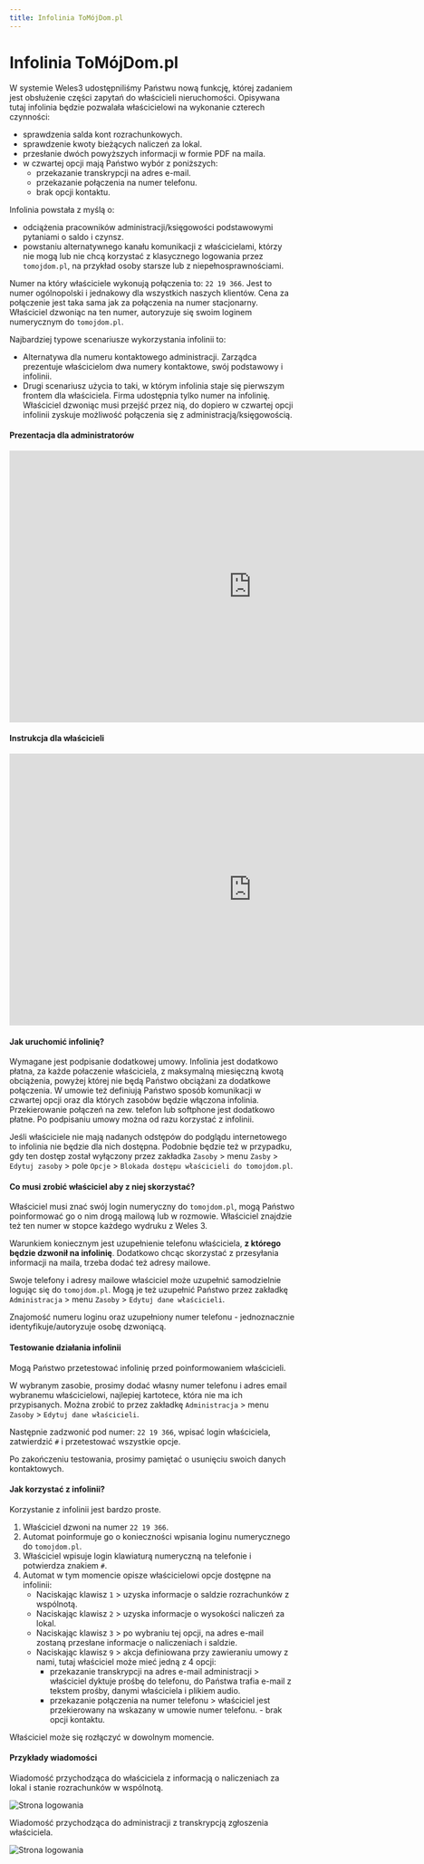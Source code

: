 ```yaml
---
title: Infolinia ToMójDom.pl
---
```


# Infolinia ToMójDom.pl

W systemie Weles3 udostępniliśmy Państwu nową funkcję, której zadaniem jest obsłużenie części zapytań do właścicieli nieruchomości. Opisywana tutaj infolinia będzie pozwalała właścicielowi na wykonanie czterech czynności:

- sprawdzenia salda kont rozrachunkowych.
- sprawdzenie kwoty bieżących naliczeń za lokal.
- przesłanie dwóch powyższych informacji w formie PDF na maila.
- w czwartej opcji mają Państwo wybór z poniższych:
    - przekazanie transkrypcji na adres e-mail.
    - przekazanie połączenia na numer telefonu.
    - brak opcji kontaktu.

Infolinia powstała z myślą o:
- odciążenia pracowników administracji/księgowości podstawowymi pytaniami o saldo i czynsz.
- powstaniu alternatywnego kanału komunikacji z właścicielami, którzy nie mogą lub nie chcą korzystać z klasycznego logowania przez `tomojdom.pl`, na przykład osoby starsze lub z niepełnosprawnościami.

Numer na który właściciele wykonują połączenia to: `22 19 366`. Jest to numer ogólnopolski i jednakowy dla wszystkich naszych klientów. Cena za połączenie jest taka sama jak za połączenia na numer stacjonarny. Właściciel dzwoniąc na ten numer, autoryzuje się swoim loginem numerycznym do `tomojdom.pl`.

Najbardziej typowe scenariusze wykorzystania infolinii to:
- Alternatywa dla numeru kontaktowego administracji. Zarządca prezentuje właścicielom dwa numery kontaktowe, swój podstawowy i infolinii.
- Drugi scenariusz użycia to taki, w którym infolinia staje się pierwszym frontem dla właściciela. Firma udostępnia tylko numer na infolinię. Właściciel dzwoniąc musi przejść przez nią, do dopiero w czwartej opcji infolinii zyskuje możliwość połączenia się z administracją/księgowością.

#### Prezentacja dla administratorów

<center>
<iframe
    width="854"
    height="480"
    src="https://www.youtube.com/embed/ty2cDD4zyTo"
    title="Infolinia Weles3 i ToMójDom.pl – nowoczesny kanał kontaktu dla właścicieli"
    frameborder="0"
    allow="accelerometer; autoplay; clipboard-write; encrypted-media; gyroscope; picture-in-picture; web-share"
    referrerpolicy="strict-origin-when-cross-origin"
    allowfullscreen>
</iframe>
</center>

#### Instrukcja dla właścicieli

<center>
<iframe 
    width="854"
    height="480"
    src="https://www.youtube.com/embed/2z3mabbJuK4"
    title="Jak skorzystać z infolinii ToMójDom? Sprawdź saldo i czynsz dzwoniąc na infolinię."
    frameborder="0"
    allow="accelerometer; autoplay; clipboard-write; encrypted-media; gyroscope; picture-in-picture; web-share"
    referrerpolicy="strict-origin-when-cross-origin"
    allowfullscreen>
</iframe>
</center>

#### Jak uruchomić infolinię?

Wymagane jest podpisanie dodatkowej umowy. Infolinia jest dodatkowo płatna, za każde połaczenie właściciela, z maksymalną miesięczną kwotą obciążenia, powyżej której nie będą Państwo obciążani za dodatkowe połączenia. W umowie też definiują Państwo sposób komunikacji w czwartej opcji oraz dla których zasobów będzie włączona infolinia. Przekierowanie połączeń na zew. telefon lub softphone jest dodatkowo płatne. Po podpisaniu umowy można od razu korzystać z infolinii.

Jeśli właściciele nie mają nadanych odstępów do podglądu internetowego to infolinia nie będzie dla nich dostępna. Podobnie będzie też w przypadku, gdy ten dostęp został wyłączony przez zakładka `Zasoby` > menu `Zasby` > `Edytuj zasoby` > pole `Opcje` > `Blokada dostępu właścicieli do tomojdom.pl`.

#### Co musi zrobić właściciel aby z niej skorzystać?

Właściciel musi znać swój login numeryczny do `tomojdom.pl`, mogą Państwo poinformować go o nim drogą mailową lub w rozmowie. Właściciel znajdzie też ten numer w stopce każdego wydruku z Weles 3.

Warunkiem koniecznym jest uzupełnienie telefonu właściciela, **z którego będzie dzwonił na infolinię**. Dodatkowo chcąc skorzystać z przesyłania informacji na maila, trzeba dodać też adresy mailowe.

Swoje telefony i adresy mailowe właściciel może uzupełnić samodzielnie logując się do `tomojdom.pl`. Mogą je też uzupełnić Państwo przez zakładkę `Administracja` > menu `Zasoby` > `Edytuj dane właścicieli`.

Znajomość numeru loginu oraz uzupełniony numer telefonu - jednoznacznie identyfikuje/autoryzuje osobę dzwoniącą. 

#### Testowanie działania infolinii

Mogą Państwo przetestować infolinię przed poinformowaniem właścicieli.

W wybranym zasobie, prosimy dodać własny numer telefonu i adres email wybranemu właścicielowi, najlepiej kartotece, która nie ma ich przypisanych. Można zrobić to przez zakładkę `Administracja` > menu `Zasoby` > `Edytuj dane właścicieli`.

Następnie zadzwonić pod numer: `22 19 366`, wpisać login właściciela, zatwierdzić `#` i przetestować wszystkie opcje.

Po zakończeniu testowania, prosimy pamiętać o usunięciu swoich danych kontaktowych.

#### Jak korzystać z infolinii?

Korzystanie z infolinii jest bardzo proste.

1. Właściciel dzwoni na numer `22 19 366`.
2. Automat poinformuje go o konieczności wpisania loginu numerycznego do `tomojdom.pl`.
3. Właściciel wpisuje login klawiaturą numeryczną na telefonie i potwierdza znakiem `#`.
4. Automat w tym momencie opisze właścicielowi opcje dostępne na infolinii:
    - Naciskając klawisz `1` > uzyska informacje o saldzie rozrachunków z wspólnotą.
    - Naciskając klawisz `2` > uzyska informacje o wysokości naliczeń za lokal.
    - Naciskając klawisz `3` > po wybraniu tej opcji, na adres e-mail zostaną przesłane informacje o naliczeniach i saldzie.
    - Naciskając klawisz `9` > akcja definiowana przy zawieraniu umowy z nami, tutaj właściciel może mieć jedną z 4 opcji:
        - przekazanie transkrypcji na adres e-mail administracji > właściciel dyktuje prośbę do telefonu, do Państwa trafia e-mail z tekstem prośby, danymi właściciela i plikiem audio.
        - przekazanie połączenia na numer telefonu > właściciel jest przekierowany na wskazany w umowie numer telefonu.
                - brak opcji kontaktu.

Właściciel może się rozłączyć w dowolnym momencie.

#### Przykłady wiadomości

Wiadomość przychodząca do właściciela z informacją o naliczeniach za lokal i stanie rozrachunków w wspólnotą.

![Strona logowania](infolinia_wlas_email.png)

Wiadomość przychodząca do administracji z transkrypcją zgłoszenia właściciela. 

![Strona logowania](infolinia_transkr_email.png)